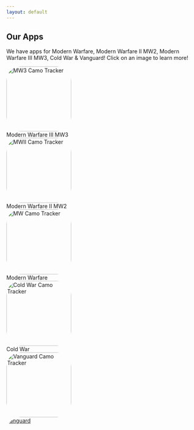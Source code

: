 ```yaml
---
layout: default
---
```


## Our Apps
We have apps for Modern Warfare, Modern Warfare II MW2, Modern Warfare III MW3, Cold War & Vanguard! Click on an image to learn more!

<div class="table-container">
    <div class="column">
      <div class="data"><a href="/mw3" style="width: 170px; height: 170px; border-radius: 22%; overflow: hidden; display: inline-block; vertical-align: middle;"><img src="https://camotracker.djr.li/MW3_CAMOTRACKER.png" alt="MW3 Camo Tracker" style="width: 170px; height: 170px; border-radius: 22%; overflow: hidden; display: inline-block; vertical-align: middle;"></a></div>
      <div class="header">Modern Warfare III MW3</div>
    </div>
    <div class="column">
      <div class="data"><a href="/mw2" style="width: 170px; height: 170px; border-radius: 22%; overflow: hidden; display: inline-block; vertical-align: middle;"><img src="https://is1-ssl.mzstatic.com/image/thumb/Purple116/v4/b9/10/72/b91072c1-08f2-a883-6006-e6020104fc0f/AppIcon-1x_U007emarketing-0-7-0-85-220.png/540x540bb.jpg" alt="MWII Camo Tracker" style="width: 170px; height: 170px; border-radius: 22%; overflow: hidden; display: inline-block; vertical-align: middle;"></a></div>
      <div class="header">Modern Warfare II MW2</div>
    </div>
    <div class="column">
      <div class="data"><a href="/mw" style="width: 170px; height: 170px; border-radius: 22%; overflow: hidden; display: inline-block; vertical-align: middle;"><img src="https://is1-ssl.mzstatic.com/image/thumb/Purple114/v4/27/e6/07/27e60722-d7a3-9044-b60f-314cba8401b9/AppIcon-0-1x_U007emarketing-0-7-0-85-220.png/540x540bb.jpg" alt="MW Camo Tracker" style="width: 170px; height: 170px; border-radius: 22%; overflow: hidden; display: inline-block; vertical-align: middle;"></a></div>
      <div class="header">Modern Warfare</div>
    </div>
    <div class="column">
      <div class="data"><a href="/cw" style="width: 170px; height: 170px; border-radius: 22%; overflow: hidden; display: inline-block; vertical-align: middle;"><img src="https://is1-ssl.mzstatic.com/image/thumb/Purple124/v4/63/64/b7/6364b707-b714-0113-f3e1-e49a9780eed9/AppIcon-1x_U007emarketing-0-7-0-0-85-220.png/540x540bb.jpg" alt="Cold War Camo Tracker" style="width: 170px; height: 170px; border-radius: 22%; overflow: hidden; display: inline-block; vertical-align: middle;"></a></div>
      <div class="header">Cold War</div>
    </div>
    <div class="column">
      <div class="data"><a href="/vanguard" style="width: 170px; height: 170px; border-radius: 22%; overflow: hidden; display: inline-block; vertical-align: middle;"><img src="https://is1-ssl.mzstatic.com/image/thumb/Purple116/v4/44/40/f5/4440f566-2e77-5aef-dc31-e4a2f5af42a6/AppIcon-0-0-1x_U007emarketing-0-0-0-7-0-0-sRGB-0-0-0-GLES2_U002c0-512MB-85-220-0-0.png/540x540bb.jpg" alt="Vanguard Camo Tracker" style="width: 170px; height: 170px; border-radius: 22%; overflow: hidden; display: inline-block; vertical-align: middle;"></div>
      <div class="header">Vanguard</div>
    </div>
</div>